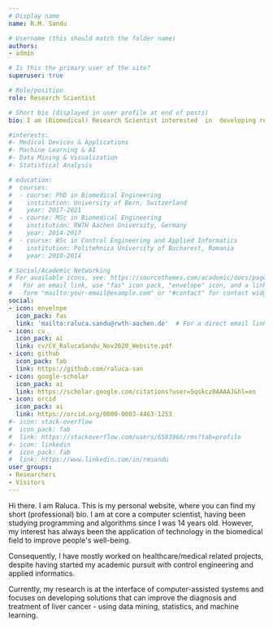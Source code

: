 ```yaml
---
# Display name
name: R.M. Sandu

# Username (this should match the folder name)
authors:
- admin

# Is this the primary user of the site?
superuser: true

# Role/position
role: Research Scientist

# Short bio (displayed in user profile at end of posts)
bio: I am (Biomedical) Research Scientist interested  in  developing research  that  can  improve  the  clinical  outcome  in  diagnostic, therapeutic, interventional and surgical procedures using data mining, artificial intelligence and robotics.

#interests:
#- Medical Devices & Applications
#- Machine Learning & AI
#- Data Mining & Visualization
#- Statistical Analysis

# education:
#  courses:
#  - course: PhD in Biomedical Engineering
#    institution: University of Bern, Switzerland
#    year: 2017-2021
#  - course: MSc in Biomedical Engineering
#    institution: RWTH Aachen University, Germany
#    year: 2014-2017
#  - course: BSc in Control Engineering and Applied Informatics
#    institution: Politehnica University of Bucharest, Romania
#    year: 2010-2014

# Social/Academic Networking
# For available icons, see: https://sourcethemes.com/academic/docs/page-builder/#icons
#   For an email link, use "fas" icon pack, "envelope" icon, and a link in the
#   form "mailto:your-email@example.com" or "#contact" for contact widget.
social:
- icon: envelope
  icon_pack: fas
  link: 'mailto:raluca.sandu@rwth-aachen.de'  # For a direct email link, use "mailto:test@example.org".
- icon: cv
  icon_pack: ai
  link: cv/CV_RalucaSandu_Nov2020_Website.pdf
- icon: github
  icon_pack: fab
  link: https://github.com/raluca-san
- icon: google-scholar
  icon_pack: ai
  link: https://scholar.google.com/citations?user=5qskcz0AAAAJ&hl=en
- icon: orcid
  icon_pack: ai
  link: https://orcid.org/0000-0003-4463-1253
#- icon: stack-overflow
#  icon_pack: fab
#  link: https://stackoverflow.com/users/6503966/rms?tab=profile
#- icon: linkedin
#  icon_pack: fab
#  link: https://www.linkedin.com/in/rmsandu
user_groups:
- Researchers
- Visitors
---
```


Hi there. I am Raluca. This is my personal website, where you can find my short (professional) bio.
I am at core a computer scientist, having been studying programming and algorithms since I was 14 years old. However, my interest has always been the application of technology in the biomedical field to improve people's well-being.

Consequently,  I have mostly worked  on healthcare/medical related projects, despite having started my academic pursuit with control engineering and applied informatics.

Currently, my research is at the interface of computer-assisted systems and focuses on developing solutions that can improve the diagnosis and treatment of liver cancer - using data mining, statistics, and machine learning.
